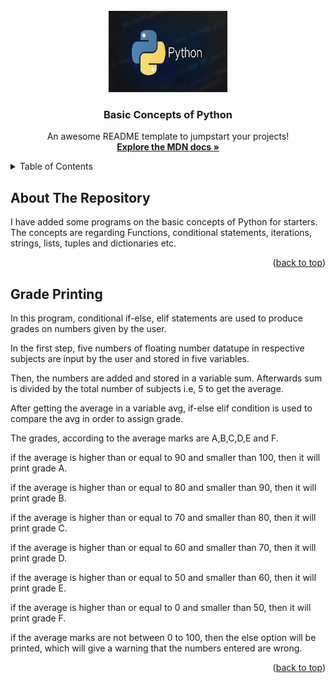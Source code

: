 <div id="top"></div>
<!--
*** Thanks for checking out the Best-README-Template. If you have a suggestion
*** that would make this better, please fork the repo and create a pull request
*** or simply open an issue with the tag "enhancement".
*** Don't forget to give the project a star!
*** Thanks again! Now go create something AMAZING! :D
-->

<!-- PROJECT LOGO -->
<br />
<div align="center">
  <a href="#">
    <img src="Python.png" alt="Logo" width="190" height="130">
  </a>

  <h3 align="center">Basic Concepts of Python </h3>

  <p align="center">
    An awesome README template to jumpstart your projects!
    <br />
    <a href="https://developer.mozilla.org/en-US/docs/Web/JavaScript"><strong>Explore the MDN docs »</strong></a>
    <br />
    
  </p>
</div>

<!-- TABLE OF CONTENTS -->
<details>
  <summary>Table of Contents</summary>
  <ul>
    <li><a href="#about-the-repository">About The Repository</a></li>
    <li><a href="#grade-printing">Python Concept 1 - Conditional statements</a></li>
  </ul>
</details>

<!-- ABOUT THE REPO -->

## About The Repository

I have added some programs on the basic concepts of Python for starters. The concepts are regarding Functions, conditional statements, iterations, strings, lists, tuples and dictionaries etc.

<p align="right">(<a href="#top">back to top</a>)</p>

<!-- USAGE EXAMPLES -->

## Grade Printing

In this program, conditional if-else, elif statements are used to produce grades on numbers given by the user.

In the first step, five numbers of floating number datatupe in respective subjects are input by the user and stored in five variables.

Then, the numbers are added and stored in a variable sum. Afterwards sum is divided by the total number of subjects i.e, 5 to get the average.

After getting the average in a variable avg, if-else elif condition is used to compare the avg in order to assign grade.

The grades, according to the average marks are A,B,C,D,E and F.

if the average is higher than or equal to 90 and smaller than 100, then it will print grade A.

if the average is higher than or equal to 80 and smaller than 90, then it will print grade B.

if the average is higher than or equal to 70 and smaller than 80, then it will print grade C.

if the average is higher than or equal to 60 and smaller than 70, then it will print grade D.

if the average is higher than or equal to 50 and smaller than 60, then it will print grade E.

if the average is higher than or equal to 0 and smaller than 50, then it will print grade F.

if the average marks are not between 0 to 100, then the else option will be printed, which will give a warning that the numbers entered are wrong.



<p align="right">(<a href="#top">back to top</a>)</p>





